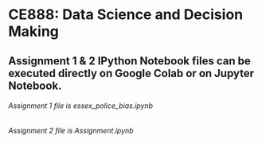 # CE888: Data Science and Decision Making

## Assignment 1 & 2 IPython Notebook files can be executed directly on Google Colab or on Jupyter Notebook.

###### Assignment 1 file is essex_police_bias.ipynb
###### Assignment 2 file is Assignment.ipynb
